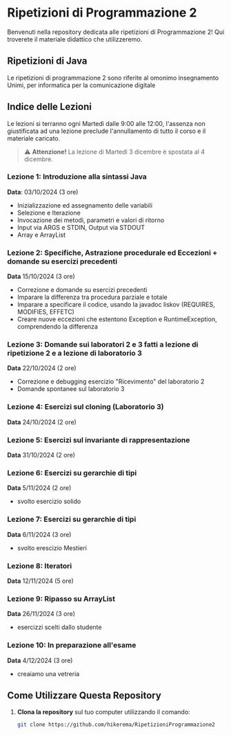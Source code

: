# Ripetizioni di Programmazione 2

Benvenuti nella repository dedicata alle ripetizioni di Programmazione 2!
Qui troverete il materiale didattico che utilizzeremo.

## Ripetizioni di Java
Le ripetizioni di programmazione 2 sono riferite al omonimo insegnamento Unimi, per informatica per la comunicazione digitale

## Indice delle Lezioni
Le lezioni si terranno ogni Martedì dalle 9:00 alle 12:00, l'assenza non giustificata ad una lezione preclude l'annullamento di tutto il corso e il materiale caricato.
> ⚠️ **Attenzione!** La lezione di Martedì 3 dicembre è spostata al 4 dicembre.

### Lezione 1: Introduzione alla sintassi Java
**Data**: 03/10/2024 (3 ore)
* Inizializzazione ed assegnamento delle variabili
* Selezione e Iterazione
* Invocazione dei metodi, parametri e valori di ritorno
* Input via ARGS e STDIN, Output via STDOUT
* Array e ArrayList

### Lezione 2: Specifiche, Astrazione procedurale ed Eccezioni + domande su esercizi precedenti
**Data** 15/10/2024 (3 ore)
* Correzione e domande su esercizi precedenti
* Imparare la differenza tra procedura parziale e totale
* Imparare a specificare il codice, usando la javadoc liskov (REQUIRES, MODIFIES, EFFETC)
* Creare nuove eccezioni che estentono Exception e RuntimeException, comprendendo la differenza

### Lezione 3: Domande sui laboratori 2 e 3 fatti a lezione di ripetizione 2 e a lezione di laboratorio 3
**Data** 22/10/2024 (2 ore) 
* Correzione e debugging esercizio "Ricevimento" del laboratorio 2
* Domande spontanee sul laboratorio 3

### Lezione 4: Esercizi sul cloning (Laboratorio 3)
**Data** 24/10/2024 (2 ore)

### Lezione 5: Esercizi sul invariante di rappresentazione
**Data** 31/10/2024 (2 ore)

### Lezione 6: Esercizi su gerarchie di tipi
**Data** 5/11/2024 (2 ore)
* svolto esercizio solido

### Lezione 7: Esercizi su gerarchie di tipi
**Data** 6/11/2024 (3 ore)
* svolto erescizio Mestieri

### Lezione 8: Iteratori
**Data** 12/11/2024 (5 ore)

### Lezione 9: Ripasso su ArrayList
**Data** 26/11/2024 (3 ore)
- esercizzi scelti dallo studente

### Lezione 10: In preparazione all'esame
**Data** 4/12/2024 (3 ore)
- creaiamo una vetreria

## Come Utilizzare Questa Repository

1. **Clona la repository** sul tuo computer utilizzando il comando:
   ```bash
   git clone https://github.com/hikerema/RipetizioniProgrammazione2
